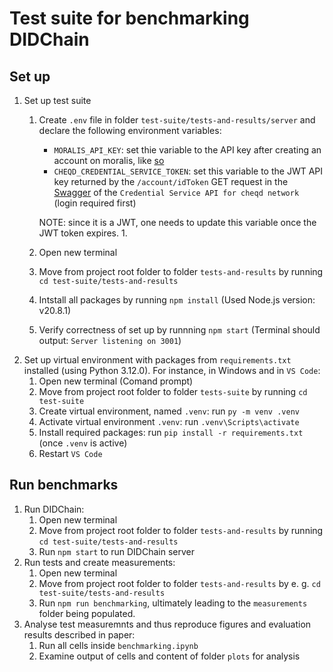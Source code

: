 # Test suite for benchmarking DIDChain

## Set up
1. Set up test suite
    1. Create `.env` file in folder `test-suite/tests-and-results/server` and declare the following environment variables:
        - ``MORALIS_API_KEY``: set thie variable to the API key after creating an account on moralis, like [so](https://docs.moralis.io/web3-data-api/evm/get-your-api-key#step-2-get-api-key)
        - ``CHEQD_CREDENTIAL_SERVICE_TOKEN``: set this variable to the JWT API key returned by the `/account/idToken` GET request in the [Swagger](https://credential-service.cheqd.net/swagger/#/Account/get_account_idtoken) of the `Credential Service API for cheqd network` (login required first)
        
        NOTE: since it is a JWT, one needs to update this variable once the JWT token expires.
        1. 
    2. Open new terminal
    3. Move from project root folder to folder `tests-and-results` by running `cd test-suite/tests-and-results`
    4. Intstall all packages by running `npm install` (Used Node.js version: v20.8.1)
    5. Verify correctness of set up by runnning `npm start` (Terminal should output: `Server listening on 3001`)
2. Set up virtual environment with packages from `requirements.txt` installed (using Python 3.12.0). For instance, in Windows and in `VS Code`:
    1. Open new terminal (Comand prompt)
    2. Move from project root folder to folder `tests-suite` by running `cd test-suite`
    3. Create virtual environment, named `.venv`: run `py -m venv .venv`
    4. Activate virtual environment `.venv`: run `.venv\Scripts\activate`
    5. Install required packages: run `pip install -r requirements.txt` (once `.venv` is active)
    6. Restart `VS Code`

## Run benchmarks
1. Run DIDChain:
    1. Open new terminal
    2. Move from project root folder to folder `tests-and-results` by running `cd test-suite/tests-and-results`
    3. Run `npm start` to run DIDChain server
2. Run tests and create measurements:
    1. Open new terminal
    2. Move from project root folder to folder `tests-and-results` by e. g. `cd test-suite/tests-and-results`
    3. Run `npm run benchmarking`, ultimately leading to the `measurements` folder being populated.
4. Analyse test measuremnts and thus reproduce figures and evaluation results described in paper:
    1. Run all cells inside `benchmarking.ipynb`
    2. Examine output of cells and content of folder `plots` for analysis
